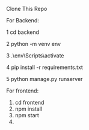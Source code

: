 

Clone This Repo

For Backend:

1 cd backend

2 python -m venv env

3 .\env\Scripts\activate

4 pip install -r requirements.txt 

5 python manage.py runserver


For frontend:
1. cd frontend
2. npm install
3. npm start
4. 

